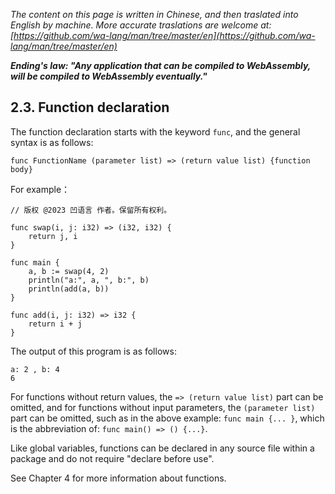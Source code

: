 *The content on this page is written in Chinese, and then traslated into English by machine. More accurate traslations are welcome at: [https://github.com/wa-lang/man/tree/master/en](https://github.com/wa-lang/man/tree/master/en)*

***Ending's law: "Any application that can be compiled to WebAssembly, will be compiled to WebAssembly eventually."***

## 2.3. Function declaration

The function declaration starts with the keyword `func`, and the general syntax is as follows:

```wa
func FunctionName (parameter list) => (return value list) {function body}
```

For example：

```wa
// 版权 @2023 凹语言 作者。保留所有权利。

func swap(i, j: i32) => (i32, i32) {
    return j, i
}

func main {
    a, b := swap(4, 2)
    println("a:", a, ", b:", b)
    println(add(a, b))
}

func add(i, j: i32) => i32 {
    return i + j
}
```

The output of this program is as follows:

```
a: 2 , b: 4
6
```

For functions without return values, the `=> (return value list)` part can be omitted, and for functions without input parameters, the `(parameter list)` part can be omitted, such as in the above example: `func main {... }`, which is the abbreviation of: `func main() => () {...}`.

Like global variables, functions can be declared in any source file within a package and do not require "declare before use".

See Chapter 4 for more information about functions.
